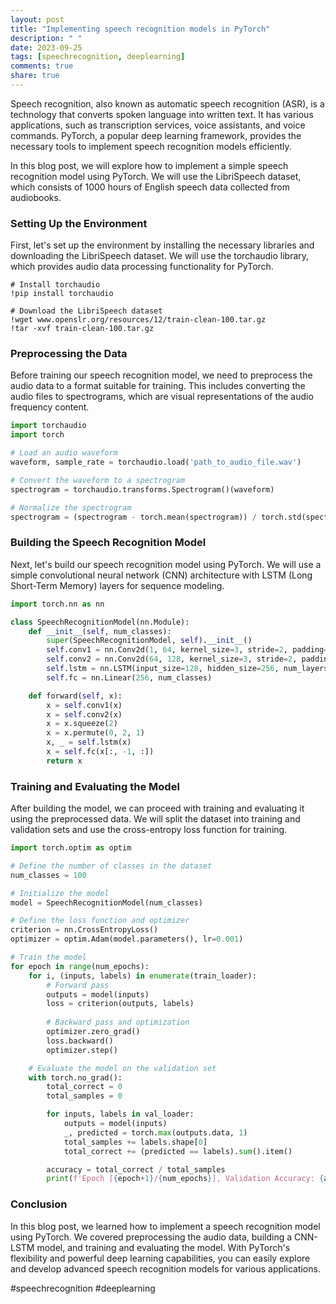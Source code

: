 ```yaml
---
layout: post
title: "Implementing speech recognition models in PyTorch"
description: " "
date: 2023-09-25
tags: [speechrecognition, deeplearning]
comments: true
share: true
---
```


Speech recognition, also known as automatic speech recognition (ASR), is a technology that converts spoken language into written text. It has various applications, such as transcription services, voice assistants, and voice commands. PyTorch, a popular deep learning framework, provides the necessary tools to implement speech recognition models efficiently.

In this blog post, we will explore how to implement a simple speech recognition model using PyTorch. We will use the LibriSpeech dataset, which consists of 1000 hours of English speech data collected from audiobooks.

### Setting Up the Environment

First, let's set up the environment by installing the necessary libraries and downloading the LibriSpeech dataset. We will use the torchaudio library, which provides audio data processing functionality for PyTorch.

```
# Install torchaudio
!pip install torchaudio

# Download the LibriSpeech dataset
!wget www.openslr.org/resources/12/train-clean-100.tar.gz
!tar -xvf train-clean-100.tar.gz
```

### Preprocessing the Data

Before training our speech recognition model, we need to preprocess the audio data to a format suitable for training. This includes converting the audio files to spectrograms, which are visual representations of the audio frequency content.

```python
import torchaudio
import torch

# Load an audio waveform
waveform, sample_rate = torchaudio.load('path_to_audio_file.wav')

# Convert the waveform to a spectrogram
spectrogram = torchaudio.transforms.Spectrogram()(waveform)

# Normalize the spectrogram
spectrogram = (spectrogram - torch.mean(spectrogram)) / torch.std(spectrogram)
```

### Building the Speech Recognition Model

Next, let's build our speech recognition model using PyTorch. We will use a simple convolutional neural network (CNN) architecture with LSTM (Long Short-Term Memory) layers for sequence modeling.

```python
import torch.nn as nn

class SpeechRecognitionModel(nn.Module):
    def __init__(self, num_classes):
        super(SpeechRecognitionModel, self).__init__()
        self.conv1 = nn.Conv2d(1, 64, kernel_size=3, stride=2, padding=1)
        self.conv2 = nn.Conv2d(64, 128, kernel_size=3, stride=2, padding=1)
        self.lstm = nn.LSTM(input_size=128, hidden_size=256, num_layers=2, batch_first=True)
        self.fc = nn.Linear(256, num_classes)

    def forward(self, x):
        x = self.conv1(x)
        x = self.conv2(x)
        x = x.squeeze(2)
        x = x.permute(0, 2, 1)
        x, _ = self.lstm(x)
        x = self.fc(x[:, -1, :])
        return x
```

### Training and Evaluating the Model

After building the model, we can proceed with training and evaluating it using the preprocessed data. We will split the dataset into training and validation sets and use the cross-entropy loss function for training.

```python
import torch.optim as optim

# Define the number of classes in the dataset
num_classes = 100

# Initialize the model
model = SpeechRecognitionModel(num_classes)

# Define the loss function and optimizer
criterion = nn.CrossEntropyLoss()
optimizer = optim.Adam(model.parameters(), lr=0.001)

# Train the model
for epoch in range(num_epochs):
    for i, (inputs, labels) in enumerate(train_loader):
        # Forward pass
        outputs = model(inputs)
        loss = criterion(outputs, labels)
        
        # Backward pass and optimization
        optimizer.zero_grad()
        loss.backward()
        optimizer.step()

    # Evaluate the model on the validation set
    with torch.no_grad():
        total_correct = 0
        total_samples = 0

        for inputs, labels in val_loader:
            outputs = model(inputs)
            _, predicted = torch.max(outputs.data, 1)
            total_samples += labels.shape[0]
            total_correct += (predicted == labels).sum().item()

        accuracy = total_correct / total_samples
        print(f'Epoch [{epoch+1}/{num_epochs}], Validation Accuracy: {accuracy}')
```

### Conclusion

In this blog post, we learned how to implement a speech recognition model using PyTorch. We covered preprocessing the audio data, building a CNN-LSTM model, and training and evaluating the model. With PyTorch's flexibility and powerful deep learning capabilities, you can easily explore and develop advanced speech recognition models for various applications.

#speechrecognition #deeplearning